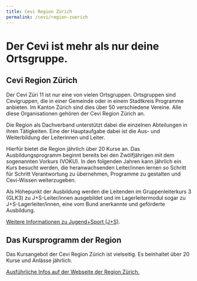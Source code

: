 ```yaml
---
title: Cevi Region Zürich
permalink: /cevi/region-zuerich
---
```


# Der Cevi ist mehr als nur deine Ortsgruppe.

## Cevi Region Zürich

Der Cevi Züri 11 ist nur eine von vielen Ortsgruppen. Ortsgruppen sind Cevigruppen, die in einer Gemeinde oder in einem
Stadtkreis Programme anbieten. Im Kanton Zürich sind dies über 50 verschiedene Vereine. Alle diese Organisationen
gehören der Cevi Region Zürich an.

Die Region als Dachverband unterstützt dabei die einzelnen Abteilungen in ihren Tätigkeiten. Eine der Hauptaufgabe dabei
ist die Aus- und Weiterbildung der Leiterinnen und Leiter.

Hierfür bietet die Region jährlich über 20 Kurse an. Das Ausbildungsprogramm beginnt bereits bei den Zwölfjährigen mit
dem sogenannten Vorkurs (VOKU). In den folgenden Jahren kann jährlich ein Kurs besucht werden, die heranwachsenden
Leiter/innen lernen so Schritt für Schritt Verantwortung zu übernehmen, Programme zu gestalten und Cevi-Wissen
weiterzugeben.

Als Höhepunkt der Ausbildung werden die Leitenden im Gruppenleiterkurs 3 (GLK3) zu J+S-Leiter/innen ausgebildet und im
Lagerleitermodul sogar zu J+S-Lagerleiter/innen, eine vom Bund anerkannte und geförderte Ausbildung.

[Weitere Informationen zu Jugend+Sport (J+S)](https://www.jugendundsport.ch/de/sportarten/lagersport-trekking-uebersicht.html).

## Das Kursprogramm der Region

Das Kursangebot der Cevi Region Zürich ist vielseitig. Es beinhaltet über 20 Kurse und Anlässe jährlich.

[Ausführliche Infos auf der Webseite der Region Zürich.](https://ceviregionzuerich.ch/kurse/)
